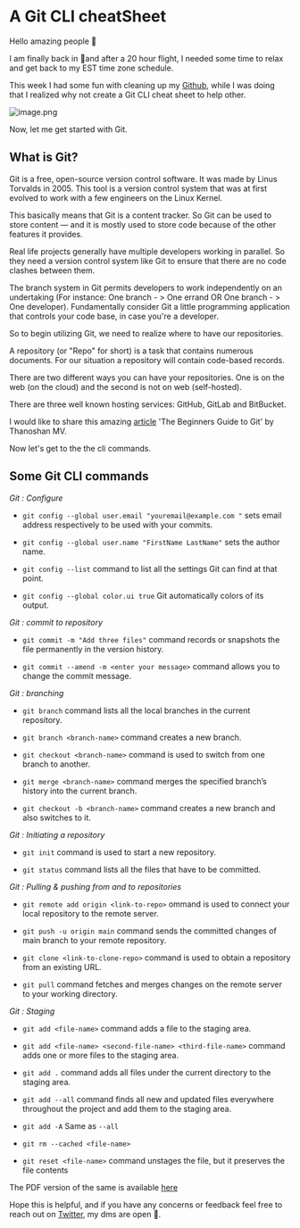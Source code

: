 # A Git CLI cheatSheet

Hello amazing people 👋

I am finally back in 🍁and after a 20 hour flight, I needed some time to relax and get back to my EST time zone schedule.

This week I had some fun with cleaning up my [Github](https://github.com/rishabkumar7), while I was doing that I realized why not create a Git CLI cheat sheet to help other.


![image.png](https://cdn.hashnode.com/res/hashnode/image/upload/v1614178127627/bBT1uNsSq.png)

Now, let me get started with Git.

## What is Git?

Git is a free, open-source version control software. It was made by Linus Torvalds in 2005. This tool is a version control system that was at first evolved to work with a few engineers on the Linux Kernel.

This basically means that Git is a content tracker. So Git can be used to store content — and it is mostly used to store code because of the other features it provides.

Real life projects generally have multiple developers working in parallel. So they need a version control system like Git to ensure that there are no code clashes between them. 

The branch system in Git permits developers to work independently on an undertaking (For instance: One branch - > One errand OR One branch - > One developer). Fundamentally consider Git a little programming application that controls your code base, in case you're a developer.

So to begin utilizing Git, we need to realize where to have our repositories. 

A repository (or "Repo" for short) is a task that contains numerous documents. For our situation a repository will contain code-based records. 

There are two different ways you can have your repositories. One is on the web (on the cloud) and the second is not on web (self-hosted). 

There are three well known hosting services: GitHub, GitLab and BitBucket.

I would like to share this amazing [article](https://www.freecodecamp.org/news/the-beginners-guide-to-git-github/) 'The Beginners Guide to Git' by Thanoshan MV.

Now let's get to the the cli commands.

## Some Git CLI commands

*Git : Configure*
- `git config --global user.email "youremail@example.com "`
sets email address respectively to be used with your commits.

- `git config --global user.name "FirstName LastName"`
sets the author name.

- `git config --list`
 command to list all the settings Git can find at that point.

- `git config --global color.ui true`
Git automatically colors of its output.

*Git : commit to repository*
- `git commit -m "Add three files"`
command records or snapshots the file permanently in the version history.

- `git commit --amend -m <enter your message>`
command allows you to change the commit message.

*Git : branching*
- `git branch`
command lists all the local branches in the current repository.

- `git branch <branch-name>`
command creates a new branch.

- `git checkout <branch-name>`
command is used to switch from one branch to another.

- `git merge <branch-name>`
command merges the specified branch’s history into the current branch.

- `git checkout -b <branch-name>`
command creates a new branch and also switches to it.


*Git : Initiating a repository*
- `git init`
command is used to start a new repository.

- `git status`
command lists all the files that have to be committed.


*Git : Pulling & pushing from and to repositories*
- `git remote add origin <link-to-repo>`
ommand is used to connect your local repository to the remote server.

- `git push -u origin main`
command sends the committed changes of main branch to your remote repository.

- `git clone <link-to-clone-repo>`
command is used to obtain a repository from an existing URL.

- `git pull`
command fetches and merges changes on the remote server to your working directory.


*Git : Staging*
- `git add <file-name>`
command adds a file to the staging area.

- `git add <file-name> <second-file-name> <third-file-name>`
command adds one or more files to the staging area.

- `git add .`
command adds all files under the current directory to the staging area.

- `git add --all`
command finds all new and updated files everywhere throughout the project and add them to the staging area.

- `git add -A`
Same as `--all`

- `git rm --cached <file-name>`


- `git reset <file-name>`
command unstages the file, but it preserves the file contents


The PDF version of the same is available [here](https://cheatography.com/rishabkumar7/cheat-sheets/git-cli/pdf/)

Hope this is helpful, and if you have any concerns or feedback feel free to reach out on [Twitter](https://twitter.com/rishabk7), my dms are open 🙂.

